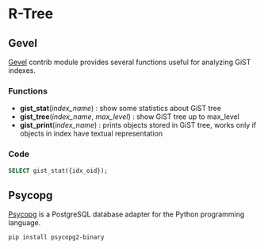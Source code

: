 # R-Tree

## Gevel

[Gevel](http://www.sai.msu.su/~megera/wiki/Gevel "Gevel contrib module") contrib module provides several functions useful for analyzing GiST indexes.

### Functions

- **gist_stat**(*index_name*) : show some statistics about GiST tree
- **gist_tree**(*index_name*, *max_level*) : show GiST tree up to max_level
- **gist_print**(*index_name*) : prints objects stored in GiST tree, works only if objects in index have textual representation

### Code

```sql
SELECT gist_stat({idx_oid});
```

## Psycopg

[Psycopg](https://www.psycopg.org/docs/index.html "Psycopg – PostgreSQL database adapter for Python") is a PostgreSQL database adapter for the Python programming language.

```bash
pip install psycopg2-binary
```
